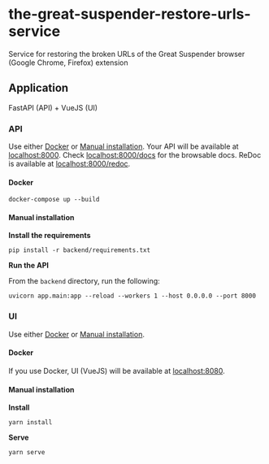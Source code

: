 # the-great-suspender-restore-urls-service
Service for restoring the broken URLs of the Great Suspender browser (Google Chrome, Firefox) extension

## Application

FastAPI (API) + VueJS (UI)

### API

Use either [Docker](#api-docker) or [Manual installation](#api-manual-installation). 
Your API will be available at [localhost:8000](http://localhost:8000).
Check [localhost:8000/docs](http://localhost:8000/docs) for the browsable docs. 
ReDoc is available at [localhost:8000/redoc](http://localhost:8000/redoc).

#### <a name="api-docker"></a>Docker

```shell
docker-compose up --build
```

#### <a name="api-manual-installation"></a>Manual installation

**Install the requirements**

```shell
pip install -r backend/requirements.txt
```

**Run the API**

From the `backend` directory, run the following:

```shell
uvicorn app.main:app --reload --workers 1 --host 0.0.0.0 --port 8000
```

### UI

Use either [Docker](#ui-docker) or [Manual installation](#ui-manual-installation).

#### <a name="ui-docker"></a>Docker

If you use Docker, UI (VueJS) will be available at [localhost:8080](http://localhost:8080/).

#### <a name="ui-manual-installation"></a>Manual installation

**Install**

```shell
yarn install
```

**Serve**

```shell
yarn serve
```
